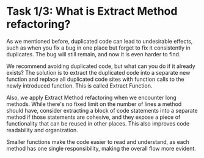 # Task 1/3: What is Extract Method refactoring?

As we mentioned before, duplicated code can lead to undesirable effects, such as when you fix a bug in one place
but forget to fix it consistently in duplicates. 
The bug will still remain, and now it is even harder to find.

We recommend avoiding duplicated code, but what can you do if it already exists?
The solution is to extract the duplicated code into a separate new function and replace all duplicated code sites 
with function calls to the newly introduced function. 
This is called Extract Function.

Also, we apply Extract Method refactoring when we encounter long methods.
While there's no fixed limit on the number of lines a method should have, consider extracting 
a block of code statements into a separate method if those statements are cohesive, 
and they expose a piece of functionality that can be reused in other places. 
This also improves code readability and organization.

Smaller functions make the code easier to read and understand, as each method has one single responsibility, 
making the overall flow more evident.
